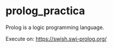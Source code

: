 # prolog_practica

Prolog is a logic programming language.

Execute on: https://swish.swi-prolog.org/
